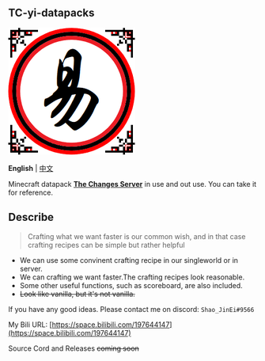 TC-yi-datapacks
--------
![The Changes Server logo](https://github.com/Shao-JinEi/TC-yi-datapacks/blob/main/server-logo.png)

**English** | [中文](https://github.com/Shao-JinEi/TC-yi-datapacks/blob/main/README_zh_cn.md)

Minecraft datapack [**The Changes Server**](https://space.bilibili.com/1131480381/) in use and out use.
You can take it for reference.

## Describe
>Crafting what we want faster is our common wish, and in that case crafting recipes can be simple but rather helpful
  - We can use some convinent crafting recipe in our singleworld or in server.
  - We can crafting we want faster.The crafting recipes look reasonable.
  - Some other useful functions, such as scoreboard, are also included.
  - ~~Look like vanilla, but it's not vanilla.~~

If you have any good ideas.
Please contact me on discord: `Shao_JinEi#9566`

My Bili URL: [https://space.bilibili.com/197644147](https://space.bilibili.com/197644147)

Source Cord and Releases ~~coming soon~~

